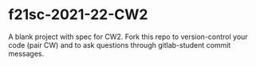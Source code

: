 # f21sc-2021-22-CW2

A blank project with spec for CW2. Fork this repo to version-control your code (pair CW) and to ask questions through gitlab-student commit messages.